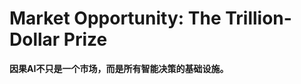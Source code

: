 <!--
# 写作指导：万亿美元市场机会

## 写作目标
用数据和逻辑证明：因果AI是下一个万亿美元市场，而且我们处在最佳进入时机

## 必须包含的数据
- [ ] TAM（总可寻址市场）：全球AI市场规模 x 因果AI渗透率
- [ ] SAM（可服务市场）：我们能触达的细分市场
- [ ] SOM（可获得市场）：3-5年内现实目标
- [ ] 增长率：市场CAGR和驱动因素

## 市场细分（按行业）
1. **医疗健康** - $X万亿
   - 精准医疗
   - 药物研发
   - 临床决策支持
   
2. **金融服务** - $X万亿
   - 风险管理
   - 投资决策
   - 监管合规

3. **企业决策** - $X万亿
   - 供应链优化
   - 营销归因
   - 人力资源

4. **科学研究** - $X千亿
   - 基础研究
   - 应用研究
   - 政策制定

## 市场时机论证
- [ ] 为什么现在是最佳时机（技术成熟度曲线）
- [ ] 市场教育程度（企业对因果推断的认知）
- [ ] 竞争格局（为什么现在进入能成为领导者）

## 写作框架
1. **宏观趋势** - AI市场整体增长 + 因果需求觉醒
2. **市场规模** - 自上而下和自下而上的计算
3. **细分机会** - 每个垂直领域的具体数字
4. **增长动力** - 推动采用的关键因素
5. **时机论证** - 为什么是现在

## 数据来源要求
- 引用权威机构报告（Gartner, McKinsey, etc）
- 使用最新数据（2024-2025）
- 提供计算逻辑
- 保守估计以增加可信度

## 成功标准
读完后，投资人应该：
1. 相信这是个巨大的市场
2. 理解市场的紧迫性
3. 认可我们的市场定位
-->

# Market Opportunity: The Trillion-Dollar Prize

**因果AI不只是一个市场，而是所有智能决策的基础设施。** 

